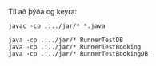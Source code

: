 Til að þýða og keyra:

```
javac -cp .:../jar/* *.java

java -cp .:../jar/* RunnerTestDB
java -cp .:../jar/* RunnerTestBooking
java -cp .:../jar/* RunnerTestBookingDB
```
